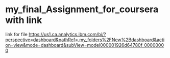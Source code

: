 # my_final_Assignment_for_coursera with link


link for file
https://us1.ca.analytics.ibm.com/bi/?perspective=dashboard&pathRef=.my_folders%2FNew%2Bdashboard&action=view&mode=dashboard&subView=model000001926d64780f_00000000
